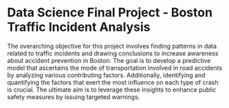 # Data Science Final Project - Boston Traffic Incident Analysis
The overarching objective for this project involves finding patterns in data related to traffic incidents and drawing conclusions to increase awareness about accident prevention in Boston. The goal is to develop a predictive model that ascertains the mode of transportation involved in road accidents by analyzing various contributing factors. Additionally, identifying and quantifying the factors that exert the most influence on each type of crash is crucial. The ultimate aim is to leverage these insights to enhance public safety measures by issuing targeted warnings.
